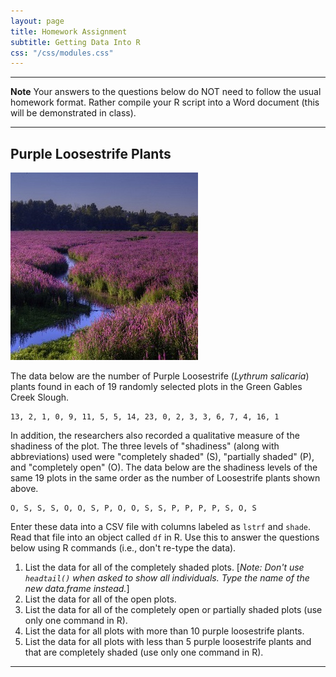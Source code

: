 ```yaml
---
layout: page
title: Homework Assignment
subtitle: Getting Data Into R
css: "/css/modules.css"
---
```


----

<div class="alert alert-warning">
  <strong>Note</strong> Your answers to the questions below do NOT need to follow the usual homework format. Rather compile your R script into a Word document (this will be demonstrated in class).
</div>

----

## Purple Loosestrife Plants
<img src="../zimgs/purple-loosestrife.jpg" alt="Purple Loosestrife" class="img-right">

The data below are the number of Purple Loosestrife (*Lythrum salicaria*) plants found in each of 19 randomly selected plots in the Green Gables Creek Slough.

```
13, 2, 1, 0, 9, 11, 5, 5, 14, 23, 0, 2, 3, 3, 6, 7, 4, 16, 1
```

In addition, the researchers also recorded a qualitative measure of the shadiness of the plot. The three levels of "shadiness" (along with abbreviations) used were "completely shaded" (S), "partially shaded" (P), and "completely open" (O). The data below are the shadiness levels of the same 19 plots in the same order as
the number of Loosestrife plants shown above.

```
O, S, S, S, O, O, S, P, O, O, S, S, P, P, P, P, S, O, S
```

Enter these data into a CSV file with columns labeled as `lstrf` and `shade`. Read that file into an object called `df` in R. Use this to answer the questions below using R commands (i.e., don't re-type the data).

1. List the data for all of the completely shaded plots. [*Note: Don't use `headtail()` when asked to show all individuals. Type the name of the new data.frame instead.*]
1. List the data for all of the open plots.
1. List the data for all of the completely open or partially shaded plots (use only one command in R).
1. List the data for all plots with more than 10 purple loosestrife plants.
1. List the data for all plots with less than 5 purple loosestrife plants and that are completely shaded (use only one command in R).

----

